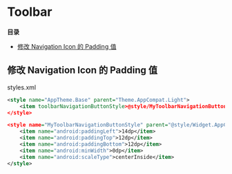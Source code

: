 # Toolbar

**目录**

<!-- vim-markdown-toc GFM -->

* [修改 Navigation Icon 的 Padding 值](#修改-navigation-icon-的-padding-值)

<!-- vim-markdown-toc -->

## 修改 Navigation Icon 的 Padding 值

styles.xml

```xml
<style name="AppTheme.Base" parent="Theme.AppCompat.Light">
    <item toolbarNavigationButtonStyle>@style/MyToolbarNavigationButtonStyle</item>
</style>

<style name="MyToolbarNavigationButtonStyle" parent="@style/Widget.AppCompat.Toolbar.Button.Navigation">
    <item name="android:paddingLeft">14dp</item>
    <item name="android:paddingTop">12dp</item>
    <item name="android:paddingBottom">12dp</item>
    <item name="android:minWidth">0dp</item>
    <item name="android:scaleType">centerInside</item>
</style>
```
